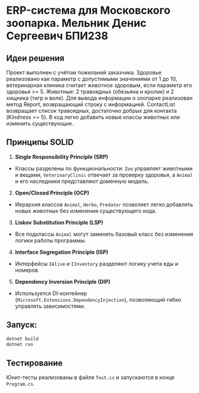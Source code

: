# ERP-система для Московского зоопарка. Мельник Денис Сергеевич БПИ238

## Идеи решения
Проект выполнен с учётом пожеланий заказчика. Здоровье реализовано как параметр с допустимыми значениями от 1 до 10, ветеринарная клиника считает животное здоровым, если параметр его здоровья >= 5. Животные: 2 травоядных (обезьяна и кролик) и 2 хищника (тигр и волк). Для вывода информации о зоопарке реализован метод Report, возвращающий строку с информацией. ContactList возвращает список травоядных, достаточно добрых для контакта (Kindness >= 5). В код легко добавить новые классы животных или изменить существующие. 

## Принципы SOLID

1. **Single Responsibility Principle (SRP)**
  - Классы разделены по функциональности: `Zoo` управляет животными и вещами, `VeterinaryClinic` отвечает за проверку здоровья, а `Animal` и его наследники представляют доменную модель.
2. **Open/Closed Principle (OCP)**
  - Иерархия классов `Animal`, `Herbo`, `Predator` позволяет легко добавлять новых животных без изменения существующего кода.
3. **Liskov Substitution Principle (LSP)**
  - Все подклассы `Animal` могут заменять базовый класс без изменения логики работы программы.
4. **Interface Segregation Principle (ISP)**
  - Интерфейсы `IAlive` и `IInventory` разделяют логику учета еды и номеров.
5. **Dependency Inversion Principle (DIP)**
  - Используется DI-контейнер (`Microsoft.Extensions.DependencyInjection`), позволяющий гибко управлять зависимостями.

## Запуск:
   ```sh
   dotnet build
   dotnet run
   ```

## Тестирование
Юнит-тесты реализованы в файле `Test.cs` и запускаются в конце `Program.cs`.